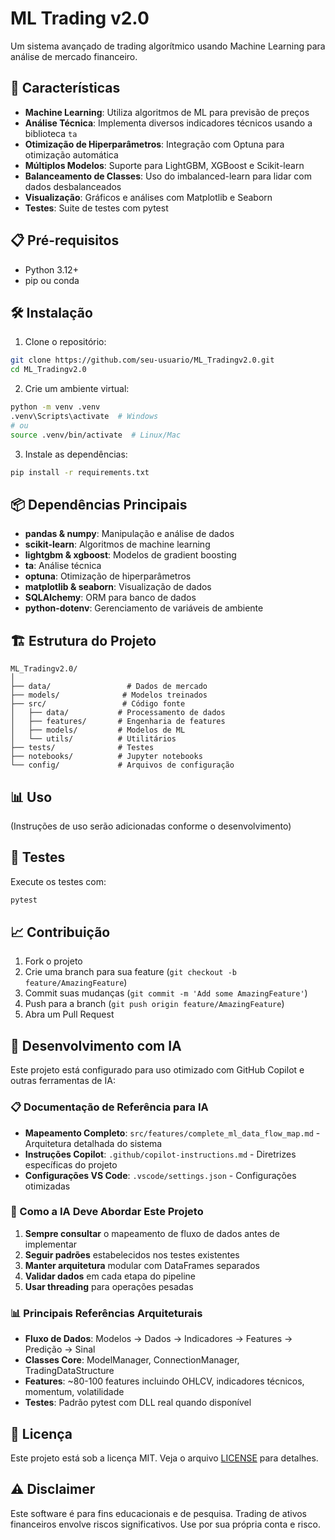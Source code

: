 # ML Trading v2.0

Um sistema avançado de trading algorítmico usando Machine Learning para análise de mercado financeiro.

## 🚀 Características

- **Machine Learning**: Utiliza algoritmos de ML para previsão de preços
- **Análise Técnica**: Implementa diversos indicadores técnicos usando a biblioteca `ta`
- **Otimização de Hiperparâmetros**: Integração com Optuna para otimização automática
- **Múltiplos Modelos**: Suporte para LightGBM, XGBoost e Scikit-learn
- **Balanceamento de Classes**: Uso do imbalanced-learn para lidar com dados desbalanceados
- **Visualização**: Gráficos e análises com Matplotlib e Seaborn
- **Testes**: Suite de testes com pytest

## 📋 Pré-requisitos

- Python 3.12+
- pip ou conda

## 🛠️ Instalação

1. Clone o repositório:
```bash
git clone https://github.com/seu-usuario/ML_Tradingv2.0.git
cd ML_Tradingv2.0
```

2. Crie um ambiente virtual:
```bash
python -m venv .venv
.venv\Scripts\activate  # Windows
# ou
source .venv/bin/activate  # Linux/Mac
```

3. Instale as dependências:
```bash
pip install -r requirements.txt
```

## 📦 Dependências Principais

- **pandas & numpy**: Manipulação e análise de dados
- **scikit-learn**: Algoritmos de machine learning
- **lightgbm & xgboost**: Modelos de gradient boosting
- **ta**: Análise técnica
- **optuna**: Otimização de hiperparâmetros
- **matplotlib & seaborn**: Visualização de dados
- **SQLAlchemy**: ORM para banco de dados
- **python-dotenv**: Gerenciamento de variáveis de ambiente

## 🏗️ Estrutura do Projeto

```
ML_Tradingv2.0/
│
├── data/                 # Dados de mercado
├── models/              # Modelos treinados
├── src/                 # Código fonte
│   ├── data/           # Processamento de dados
│   ├── features/       # Engenharia de features
│   ├── models/         # Modelos de ML
│   └── utils/          # Utilitários
├── tests/              # Testes
├── notebooks/          # Jupyter notebooks
└── config/             # Arquivos de configuração
```

## 📊 Uso

(Instruções de uso serão adicionadas conforme o desenvolvimento)

## 🧪 Testes

Execute os testes com:
```bash
pytest
```

## 📈 Contribuição

1. Fork o projeto
2. Crie uma branch para sua feature (`git checkout -b feature/AmazingFeature`)
3. Commit suas mudanças (`git commit -m 'Add some AmazingFeature'`)
4. Push para a branch (`git push origin feature/AmazingFeature`)
5. Abra um Pull Request

## 🤖 Desenvolvimento com IA

Este projeto está configurado para uso otimizado com GitHub Copilot e outras ferramentas de IA:

### 📋 Documentação de Referência para IA
- **Mapeamento Completo**: `src/features/complete_ml_data_flow_map.md` - Arquitetura detalhada do sistema
- **Instruções Copilot**: `.github/copilot-instructions.md` - Diretrizes específicas do projeto
- **Configurações VS Code**: `.vscode/settings.json` - Configurações otimizadas

### 🎯 Como a IA Deve Abordar Este Projeto
1. **Sempre consultar** o mapeamento de fluxo de dados antes de implementar
2. **Seguir padrões** estabelecidos nos testes existentes
3. **Manter arquitetura** modular com DataFrames separados
4. **Validar dados** em cada etapa do pipeline
5. **Usar threading** para operações pesadas

### 📊 Principais Referências Arquiteturais
- **Fluxo de Dados**: Modelos → Dados → Indicadores → Features → Predição → Sinal
- **Classes Core**: ModelManager, ConnectionManager, TradingDataStructure
- **Features**: ~80-100 features incluindo OHLCV, indicadores técnicos, momentum, volatilidade
- **Testes**: Padrão pytest com DLL real quando disponível

## 📄 Licença

Este projeto está sob a licença MIT. Veja o arquivo [LICENSE](LICENSE) para detalhes.

## ⚠️ Disclaimer

Este software é para fins educacionais e de pesquisa. Trading de ativos financeiros envolve riscos significativos. Use por sua própria conta e risco.
